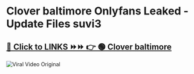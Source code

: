 
 # Clover baltimore Onlyfans Leaked - Update Files suvi3

## <h2><a href="https://clipsfans.com/Clover_baltimore&ref=git">🔗 Click to LINKS ⏩⏩ 👉 🟢 Clover baltimore </a></h2>

<a href="https://clipsfans.com/Clover_baltimore&ref=git" rel="nofollow" data-target="animated-image.originalLink"><img src="https://i.ibb.co.com/xMMVF88/686577567.gif" alt="Viral Video Original" style="max-width: 100%; display: inline-block;" data-target="animated-image.originalImage"></a>

